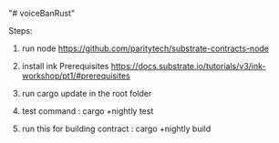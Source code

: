 "# voiceBanRust" 

Steps:

1. run node https://github.com/paritytech/substrate-contracts-node

2. install ink Prerequisites https://docs.substrate.io/tutorials/v3/ink-workshop/pt1/#prerequisites

3. run cargo update in the root folder
4. test command : cargo +nightly test 
5. run this for building contract : cargo +nightly build 

